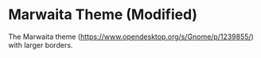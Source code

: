 Marwaita Theme (Modified)
=========================

The Marwaita theme (https://www.opendesktop.org/s/Gnome/p/1239855/) with larger borders.
